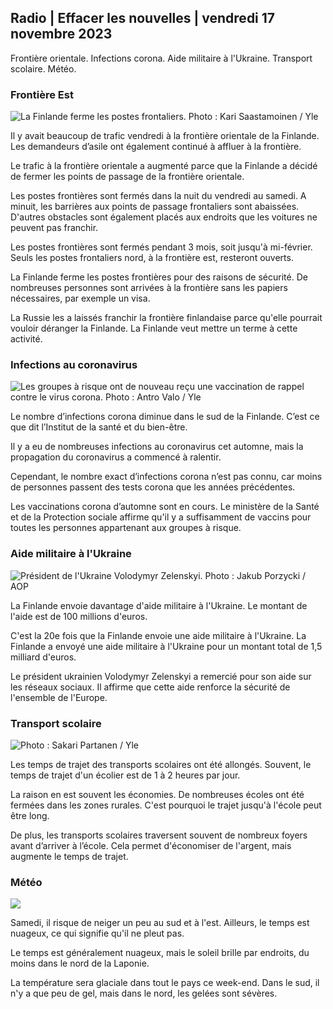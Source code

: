 ## Radio \| Effacer les nouvelles \| vendredi 17 novembre 2023

Frontière orientale. Infections corona. Aide militaire à l'Ukraine. Transport scolaire. Météo.

### Frontière Est

![La Finlande ferme les postes frontaliers. Photo : Kari Saastamoinen / Yle](https://images.cdn.yle.fi/image/upload/c_crop,h_2908,w_5178,x_0,y_0/ar_1.7777777777777777,c_fill,g_faces,h_675,w_1200/dpr_1.0/q_auto:eco/f_auto/fl_lossy/v1699908616/39-1200025655285565477b)

Il y avait beaucoup de trafic vendredi à la frontière orientale de la Finlande. Les demandeurs d’asile ont également continué à affluer à la frontière.

Le trafic à la frontière orientale a augmenté parce que la Finlande a décidé de fermer les points de passage de la frontière orientale.

Les postes frontières sont fermés dans la nuit du vendredi au samedi. A minuit, les barrières aux points de passage frontaliers sont abaissées. D'autres obstacles sont également placés aux endroits que les voitures ne peuvent pas franchir.

Les postes frontières sont fermés pendant 3 mois, soit jusqu'à mi-février. Seuls les postes frontaliers nord, à la frontière est, resteront ouverts.

La Finlande ferme les postes frontières pour des raisons de sécurité. De nombreuses personnes sont arrivées à la frontière sans les papiers nécessaires, par exemple un visa.

La Russie les a laissés franchir la frontière finlandaise parce qu'elle pourrait vouloir déranger la Finlande. La Finlande veut mettre un terme à cette activité.

### Infections au coronavirus

![Les groupes à risque ont de nouveau reçu une vaccination de rappel contre le virus corona. Photo : Antro Valo / Yle](https://images.cdn.yle.fi/image/upload/c_crop,h_3247,w_5773,x_0,y_601/ar_1.7777777777777777,c_fill,g_faces,h_675,w_1200/dpr_1.0/q_auto:eco/f_auto/fl_lossy/v1699867130/39-11997076551e51acfff3)

Le nombre d’infections corona diminue dans le sud de la Finlande. C’est ce que dit l’Institut de la santé et du bien-être.

Il y a eu de nombreuses infections au coronavirus cet automne, mais la propagation du coronavirus a commencé à ralentir.

Cependant, le nombre exact d’infections corona n’est pas connu, car moins de personnes passent des tests corona que les années précédentes.

Les vaccinations corona d’automne sont en cours. Le ministère de la Santé et de la Protection sociale affirme qu'il y a suffisamment de vaccins pour toutes les personnes appartenant aux groupes à risque.

### Aide militaire à l'Ukraine

![Président de l'Ukraine Volodymyr Zelenskyi. Photo : Jakub Porzycki / AOP](https://images.cdn.yle.fi/image/upload/c_crop,h_1393,w_2477,x_0,y_0/ar_1.7777777777777777,c_fill,g_faces,h_675,w_1200/dpr_1.0/q_auto:eco/f_auto/fl_lossy/v1696579988/39-1182210651fc13097ccb)

La Finlande envoie davantage d'aide militaire à l'Ukraine. Le montant de l'aide est de 100 millions d'euros.

C'est la 20e fois que la Finlande envoie une aide militaire à l'Ukraine. La Finlande a envoyé une aide militaire à l'Ukraine pour un montant total de 1,5 milliard d'euros.

Le président ukrainien Volodymyr Zelenskyi a remercié pour son aide sur les réseaux sociaux. Il affirme que cette aide renforce la sécurité de l'ensemble de l'Europe.

### Transport scolaire

![Photo : Sakari Partanen / Yle](https://images.cdn.yle.fi/image/upload/c_crop,h_1494,w_2655,x_0,y_0/ar_1.77777777777777777,c_fill,g_faces,h_675,w_1200/dpr_1.0/q_auto:eco/f_auto/fl_lossy/v1677057284/39-107608063f5dc988d5c3)

Les temps de trajet des transports scolaires ont été allongés. Souvent, le temps de trajet d'un écolier est de 1 à 2 heures par jour.

La raison en est souvent les économies. De nombreuses écoles ont été fermées dans les zones rurales. C'est pourquoi le trajet jusqu'à l'école peut être long.

De plus, les transports scolaires traversent souvent de nombreux foyers avant d’arriver à l’école. Cela permet d'économiser de l'argent, mais augmente le temps de trajet.

### Météo

![](https://images.cdn.yle.fi/image/upload/c_crop,h_1080,w_1919,x_0,y_0/ar_1.7777777777777777,c_fill,g_faces,h_675,w_1200/dpr_1.0/q_auto:eco/f_auto/fl_lossy/v1700238427/39-120255565579437e32dc)

Samedi, il risque de neiger un peu au sud et à l'est. Ailleurs, le temps est nuageux, ce qui signifie qu'il ne pleut pas.

Le temps est généralement nuageux, mais le soleil brille par endroits, du moins dans le nord de la Laponie.

La température sera glaciale dans tout le pays ce week-end. Dans le sud, il n'y a que peu de gel, mais dans le nord, les gelées sont sévères.